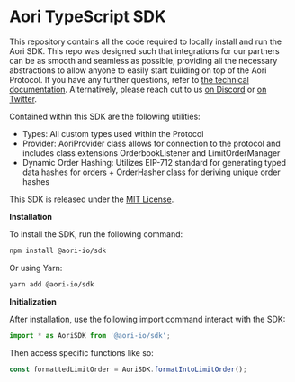 # Aori TypeScript SDK

This repository contains all the code required to locally install and run the Aori SDK. 
This repo was designed such that integrations for our partners can be as smooth and seamless as possible, providing all the necessary abstractions to allow anyone to easily start building on top of the Aori Protocol.
If you have any further questions, refer to [the technical documentation](https://www.aori.io/developers).
Alternatively, please reach out to us [on Discord](https://discord.gg/K37wkh2ZfR) or [on Twitter](https://twitter.com/aori_io).

Contained within this SDK are the following utilities:
- Types: All custom types used within the Protocol
- Provider: AoriProvider class allows for connection to the protocol and includes class extensions OrderbookListener and LimitOrderManager
- Dynamic Order Hashing: Utilizes EIP-712 standard for generating typed data hashes for orders + OrderHasher class for deriving unique order hashes

This SDK is released under the [MIT License](LICENSE).

**Installation**

To install the SDK, run the following command:

```bash
npm install @aori-io/sdk
```

Or using Yarn:

```bash
yarn add @aori-io/sdk
```

**Initialization**

After installation, use the following import command interact with the SDK:

```typescript
import * as AoriSDK from '@aori-io/sdk';
```
Then access specific functions like so:
```typescript
const formattedLimitOrder = AoriSDK.formatIntoLimitOrder();
```
